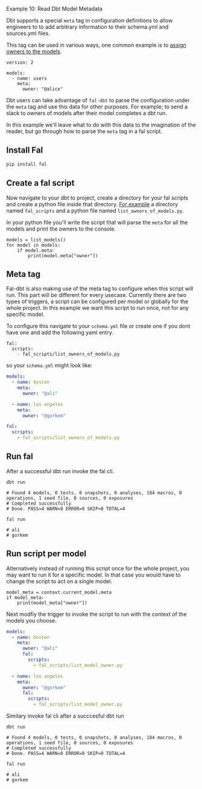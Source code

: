 Example 10: Read Dbt Model Metadata

Dbt supports a special `meta` tag in configuration definitions to allow engineers to to add arbitrary information to their schema.yml and sources.yml files.

This tag can be used in various ways, one common example is to [assign owners to the models](https://docs.getdbt.com/reference/resource-configs/meta#designate-a-model-owner).

```
version: 2

models:
  - name: users
    meta:
      owner: "@alice"
```

Dbt users can take advantage of `fal-dbt` to parse the configuration under the `meta` tag and use this data for other purposes. For example; to send a slack to owners of models after their model completes a dbt run.

In this example we'll leave what to do with this data to the imagination of the reader, but go through how to parse the `meta` tag in a fal script.

## Install Fal

```bash
pip install fal
```

## Create a fal script

Now navigate to your dbt to project, create a directory for your fal scripts and create a python file inside that directory. [For example](https://github.com/fal-ai/fal_dbt_examples/tree/main/fal_scripts/list_owners_of_models.py) a directory named `fal_scripts` and a python file named `list_owners_of_models.py`.

In your python file you'll write the script that will parse the `meta` for all the models and print the owners to the console.

```
models = list_models()
for model in models:
    if model.meta:
        print(model.meta["owner"])
```

## Meta tag

Fal-dbt is also making use of the meta tag to configure when this script will run. This part will be different for every usecase. Currently there are two types of triggers, a script can be configured per model or globally for the whole project. In this example we want this script to run once, not for any specific model.

To configure this navigate to your `schema.yml` file or create one if you dont have one and add the following yaml entry.

```
fal:
  scripts:
    - fal_scripts/list_owners_of_models.py
```

so your `schema.yml` might look like:

```yaml
models:
  - name: boston
    meta:
      owner: "@ali"

  - name: los angeles
    meta:
      owner: "@gorkem"

fal:
  scripts:
    - fal_scripts/list_owners_of_models.py
```

## Run fal

After a successful dbt run invoke the fal cli.

```
dbt run

# Found 4 models, 0 tests, 0 snapshots, 0 analyses, 184 macros, 0 operations, 1 seed file, 0 sources, 0 exposures
# Completed successfully
# Done. PASS=4 WARN=0 ERROR=0 SKIP=0 TOTAL=4

fal run

# ali
# gorkem
```

## Run script per model

Alternatively instead of running this script once for the whole project, you may want to run it for a specific model.
In that case you would have to change the script to act on a single model.

```
model_meta = context.current_model.meta
if model_meta:
    print(model_meta["owner"])
```

Next modfiy the trigger to invoke the script to run with the context of the models you choose.

```yaml
models:
  - name: boston
    meta:
      owner: "@ali"
      fal:
        scripts:
          - fal_scripts/list_model_owner.py

  - name: los angeles
    meta:
      owner: "@gorkem"
      fal:
        scripts:
          - fal_scripts/list_model_owner.py
```

Similary invoke fal cli after a succcesful dbt run

```
dbt run

# Found 4 models, 0 tests, 0 snapshots, 0 analyses, 184 macros, 0 operations, 1 seed file, 0 sources, 0 exposures
# Completed successfully
# Done. PASS=4 WARN=0 ERROR=0 SKIP=0 TOTAL=4

fal run

# ali
# gorkem
```
